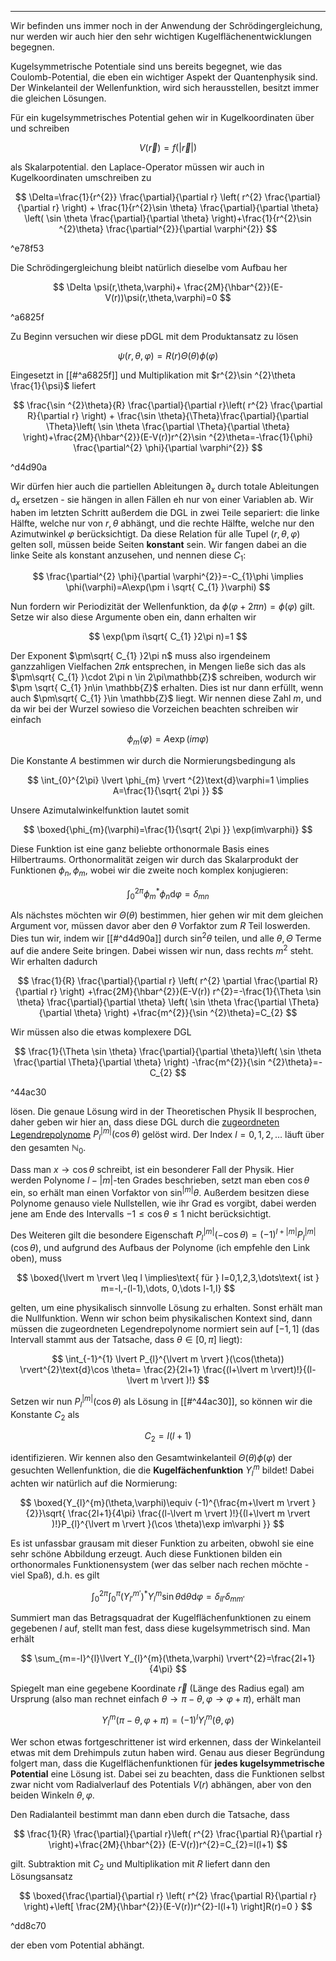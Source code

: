 ***

Wir befinden uns immer noch in der Anwendung der Schrödingergleichung, nur werden wir auch hier den sehr wichtigen Kugelflächenentwicklungen begegnen.

Kugelsymmetrische Potentiale sind uns bereits begegnet, wie das Coulomb-Potential, die eben ein wichtiger Aspekt der Quantenphysik sind. Der Winkelanteil der Wellenfunktion, wird sich herausstellen, besitzt immer die gleichen Lösungen.

Für ein kugelsymmetrisches Potential gehen wir in Kugelkoordinaten über und schreiben

$$
V(\vec{r})=f(\lvert \vec{r} \rvert )
$$

als Skalarpotential. den Laplace-Operator müssen wir auch in Kugelkoordinaten umschreiben zu

$$
\Delta=\frac{1}{r^{2}} \frac{\partial}{\partial r} \left( r^{2} \frac{\partial}{\partial r} \right) + \frac{1}{r^{2}\sin \theta} \frac{\partial}{\partial \theta} \left( \sin \theta \frac{\partial}{\partial \theta} \right)+\frac{1}{r^{2}\sin ^{2}\theta} \frac{\partial^{2}}{\partial \varphi^{2}}
$$

^e78f53

Die Schrödingergleichung bleibt natürlich dieselbe vom Aufbau her

$$
\Delta \psi(r,\theta,\varphi)+ \frac{2M}{\hbar^{2}}(E-V(r))\psi(r,\theta,\varphi)=0
$$

^a6825f

Zu Beginn versuchen wir diese pDGL mit dem Produktansatz zu lösen

$$
\psi(r,\theta,\varphi)=R(r)\Theta(\theta)\phi(\varphi)
$$

Eingesetzt in [[#^a6825f]] und Multiplikation mit $r^{2}\sin ^{2}\theta  \frac{1}{\psi}$ liefert

$$
\frac{\sin ^{2}\theta}{R} \frac{\partial}{\partial r}\left( r^{2} \frac{\partial R}{\partial r}  \right) + \frac{\sin \theta}{\Theta}\frac{\partial}{\partial \Theta}\left( \sin \theta \frac{\partial \Theta}{\partial \theta}  \right)+\frac{2M}{\hbar^{2}}(E-V(r))r^{2}\sin ^{2}\theta=-\frac{1}{\phi} \frac{\partial^{2} \phi}{\partial \varphi^{2}}  
$$

^d4d90a

Wir dürfen hier auch die partiellen Ableitungen $\partial_{x}$ durch totale Ableitungen $\text{d}_{x}$ ersetzen - sie hängen in allen Fällen eh nur von einer Variablen ab. Wir haben im letzten Schritt außerdem die DGL in zwei Teile separiert: die linke Hälfte, welche nur von $r,\theta$ abhängt, und die rechte Hälfte, welche nur den Azimutwinkel $\varphi$ berücksichtigt. Da diese Relation für alle Tupel $(r,\theta,\varphi)$ gelten soll, müssen beide Seiten **konstant** sein. Wir fangen dabei an die linke Seite als konstant anzusehen, und nennen diese $C_{1}$:

$$
\frac{\partial^{2} \phi}{\partial \varphi^{2}}=-C_{1}\phi \implies \phi(\varphi)=A\exp(\pm i \sqrt{ C_{1} }\varphi) 
$$

Nun fordern wir Periodizität der Wellenfunktion, da $\phi(\varphi+2\pi n)=\phi(\varphi)$ gilt. Setze wir also diese Argumente oben ein, dann erhalten wir

$$
\exp(\pm i\sqrt{ C_{1} }2\pi n)=1
$$

Der Exponent $\pm\sqrt{ C_{1} }2\pi n$ muss also irgendeinem ganzzahligen Vielfachen $2\pi k$ entsprechen, in Mengen ließe sich das als $\pm\sqrt{ C_{1} }\cdot 2\pi n \in 2\pi\mathbb{Z}$ schreiben, wodurch wir $\pm \sqrt{ C_{1} }n\in \mathbb{Z}$ erhalten. Dies ist nur dann erfüllt, wenn auch $\pm\sqrt{ C_{1} }\in \mathbb{Z}$ liegt. Wir nennen diese Zahl $m$, und da wir bei der Wurzel sowieso die Vorzeichen beachten schreiben wir einfach

$$
\phi_{m}(\varphi)=A\exp(im\varphi)
$$

Die Konstante $A$ bestimmen wir durch die Normierungsbedingung als

$$
\int_{0}^{2\pi} \lvert \phi_{m} \rvert ^{2}\text{d}\varphi=1 \implies A=\frac{1}{\sqrt{ 2\pi }}
$$

Unsere Azimutalwinkelfunktion lautet somit

$$
\boxed{\phi_{m}(\varphi)=\frac{1}{\sqrt{ 2\pi }} \exp(im\varphi)}
$$

Diese Funktion ist eine ganz beliebte orthonormale Basis eines Hilbertraums. Orthonormalität zeigen wir durch das Skalarprodukt der Funktionen $\phi_{n},\phi_{m}$, wobei wir die zweite noch komplex konjugieren:

$$
\int_{0}^{2\pi}\phi_{m}^{*}\phi_{n}\text{d}\varphi=\delta_{mn}
$$

Als nächstes möchten wir $\Theta(\theta)$ bestimmen, hier gehen wir mit dem gleichen Argument vor, müssen davor aber den $\theta$ Vorfaktor zum $R$ Teil loswerden. Dies tun wir, indem wir [[#^d4d90a]] durch $\sin ^{2}\theta$ teilen, und alle $\theta, \Theta$ Terme auf die andere Seite bringen. Dabei wissen wir nun, dass rechts $m^{2}$ steht. Wir erhalten dadurch

$$
\frac{1}{R} \frac{\partial}{\partial r} \left( r^{2} \partial \frac{\partial R}{\partial r}  \right) +\frac{2M}{\hbar^{2}}(E-V(r)) r^{2}=-\frac{1}{\Theta \sin \theta} \frac{\partial}{\partial \theta} \left( \sin \theta \frac{\partial \Theta}{\partial \theta}  \right) +\frac{m^{2}}{\sin ^{2}\theta}=C_{2}
$$

Wir müssen also die etwas komplexere DGL

$$
\frac{1}{\Theta \sin \theta} \frac{\partial}{\partial \theta}\left( \sin \theta \frac{\partial \Theta}{\partial \theta}  \right) -\frac{m^{2}}{\sin ^{2}\theta}=-C_{2}
$$

^44ac30

lösen. Die genaue Lösung wird in der Theoretischen Physik II besprochen, daher geben wir hier an, dass diese DGL durch die [zugeordneten Legendrepolynome](https://de.wikipedia.org/wiki/Zugeordnete_Legendrepolynome) $P_{l}^{\lvert m \rvert}(\cos \theta)$ gelöst wird. Der Index $l=0,1,2,\dots$ läuft über den gesamten $\mathbb{N}_{0}$.

Dass man $x \to \cos \theta$ schreibt, ist ein besonderer Fall der Physik. Hier werden Polynome $l-\lvert m \rvert$-ten Grades beschrieben, setzt man eben $\cos \theta$ ein, so erhält man einen Vorfaktor von $\sin ^{\lvert m \rvert}\theta$. Außerdem besitzen diese Polynome genauso viele Nullstellen, wie ihr Grad es vorgibt, dabei werden jene am Ende des Intervalls $-1\leq \cos \theta\leq 1$ nicht berücksichtigt.

Des Weiteren gilt die besondere Eigenschaft $P_{l}^{\lvert m \rvert}(-\cos \theta)=(-1)^{l+\lvert m \rvert}P_{l}^{\lvert m \rvert}(\cos \theta)$, und aufgrund des Aufbaus der Polynome (ich empfehle den Link oben), muss

$$
\boxed{\lvert m \rvert \leq l \implies\text{ für } l=0,1,2,3,\dots\text{ ist } m=-l,-(l-1),\dots, 0,\dots l-1,l}
$$

gelten, um eine physikalisch sinnvolle Lösung zu erhalten. Sonst erhält man die Nullfunktion. Wenn wir schon beim physikalischen Kontext sind, dann müssen die zugeordneten Legendrepolynome normiert sein auf $[-1,1]$ (das Intervall stammt aus der Tatsache, dass $\theta \in[0,\pi]$ liegt):

$$
\int_{-1}^{1} \lvert P_{l}^{\lvert m \rvert }(\cos(\theta)) \rvert^{2}\text{d}\cos \theta= \frac{2}{2l+1} \frac{(l+\lvert m \rvert)!}{(l-\lvert m \rvert )!}
$$

Setzen wir nun $P_{l}^{\lvert m \rvert}(\cos \theta)$ als Lösung in [[#^44ac30]], so können wir die Konstante $C_{2}$ als

$$
C_{2}=l(l+1)
$$

identifizieren. Wir kennen also den Gesamtwinkelanteil $\Theta(\theta)\phi(\varphi)$ der gesuchten Wellenfunktion, die die **Kugelfächenfunktion** $Y_{l}^{m}$ bildet! Dabei achten wir natürlich auf die Normierung:

$$
\boxed{Y_{l}^{m}(\theta,\varphi)\equiv (-1)^{\frac{m+\lvert m \rvert }{2}}\sqrt{ \frac{2l+1}{4\pi} \frac{(l-\lvert m \rvert )!}{(l+\lvert m \rvert )!}P_{l}^{\lvert m \rvert }(\cos \theta)\exp im\varphi }}
$$

Es ist unfassbar grausam mit dieser Funktion zu arbeiten, obwohl sie eine sehr schöne Abbildung erzeugt. Auch diese Funktionen bilden ein orthonormales Funktionensystem (wer das selber nach rechen möchte - viel Spaß), d.h. es gilt

$$
\int_{0}^{2\pi}\int_{0}^{\pi} (Y_{l'}^{m'})^{*}Y_{l}^{m}\sin \theta\text{d}\theta
\text{d}\varphi=\delta_{ll'}\delta_{mm'}$$

Summiert man das Betragsquadrat der Kugelflächenfunktionen zu einem gegebenen $l$ auf, stellt man fest, dass diese kugelsymmetrisch sind. Man erhält

$$
\sum_{m=-l}^{l}\lvert Y_{l}^{m}(\theta,\varphi) \rvert^{2}=\frac{2l+1}{4\pi} 
$$

Spiegelt man eine gegebene Koordinate $\vec{r}$ (Länge des Radius egal) am Ursprung (also man rechnet einfach $\theta\to \pi-\theta,\varphi\to \varphi+\pi$), erhält man

$$
Y_{l}^{m}(\pi-\theta,\varphi+\pi)=(-1)^{l} Y_{l}^{m}(\theta,\varphi)
$$

Wer schon etwas fortgeschrittener ist wird erkennen, dass der Winkelanteil etwas mit dem Drehimpuls zutun haben wird. Genau aus dieser Begründung folgert man, dass die Kugelflächenfunktionen für **jedes kugelsymmetrische Potential** eine Lösung ist. Dabei sei zu beachten, dass die Funktionen selbst zwar nicht vom Radialverlauf des Potentials $V(r)$ abhängen, aber von den beiden Winkeln $\theta,\varphi$.

Den Radialanteil bestimmt man dann eben durch die Tatsache, dass

$$
\frac{1}{R} \frac{\partial}{\partial r}\left( r^{2} \frac{\partial R}{\partial r}  \right)+\frac{2M}{\hbar^{2}} (E-V(r))r^{2}=C_{2}=l(l+1) 
$$

gilt. Subtraktion mit $C_{2}$ und Multiplikation mit $R$ liefert dann den Lösungsansatz

$$
\boxed{\frac{\partial}{\partial r} \left( r^{2} \frac{\partial R}{\partial r}  \right)+\left[ \frac{2M}{\hbar^{2}}(E-V(r))r^{2}-l(l+1) \right]R(r)=0 }
$$

^dd8c70

der eben vom Potential abhängt.